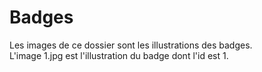 # Badges

Les images de ce dossier sont les illustrations des badges.  
L'image 1.jpg est l'illustration du badge dont l'id est 1.